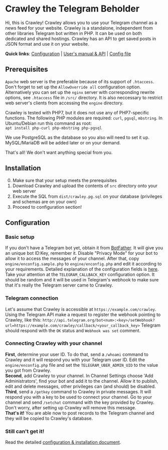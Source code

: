 # Crawley the Telegram Beholder
Hi, this is Crawley!
Crawley allows you to use your Telegram channel as a news feed for your website. Crawley is a standalone, independent from other libraries Telegram bot written in PHP. It can be used on both dedicated and shared hostings. Crawley has an API to get saved posts in JSON format and use it on your website. 

**Quick links**: [Configuration](docs/configuration.md) |  [User's manual & API](docs/usage.md) | [Config file](docs/enconfig.md)

## Prerequisites
`Apache` web server is the preferable because of its support of `.htaccess`. Don't forget to set up the `AllowOverride all` configuration option. Alternatively you can set up the `nginx` server with corresponding rewrite options, see `.htaccess` file in `/src/` directory. It is also neccessary to restrict web server's clients from accessing the `engine` directory.

Crawley is tested with PHP7, but it does not use any of PHP7-specific functions. The following PHP modules are required: `curl`, `pgsql`, `mbstring`. 
In Ubuntu/Debian run this command as root:  
```apt install php-curl php-mbstring php-pgsql```  

We use PostgreSQL as the database so you also will need to set it up. MySQL/MariaDB will be added later or on your demand.  

That's all! We don't want anything special from you.

## Installation
0. Make sure that your setup meets the prerequisites
1. Download Crawley and upload the contents of `src` directory onto your web server
2. Execute the SQL from `dist/crawley.pg.sql` on your database (privileges and schemas are on your own)
3. Proceed to configuration section!

## Configuration
### Basic setup
If you don't have a Telegram bot yet, obtain it from [BotFather](https://teleg.run/BotFather). It will give you an unique bot ID:Key, remember it. Disable "Privacy Mode" for your bot to allow it to access the messages of your channel.
After that, copy `engine/enconfig.sample.php` to `engine/enconfig.php` and edit it according to your requirements. Detailed explanation of the configuration fields is [here](docs/enconfig.md). Take your attention at the `TELEGRAM_CALLBACK_KEY` configuration option. It should be random and it will be used in Telegram's webhook to make sure that it's really the Telegram server came to Crawley.

### Telegram connection
Let's assume that Crawley is accessible at `https://example.com/crawley`. Using the Telegram API make a request to register the webhook pointing to Crawley, like this:
```http://api.telegram.org/bot<num>:<key>/setWebhook?url=https://example.com/crawley/callback/<your_callback_key>```
Telegram should respond with the `OK` status and `Webhook was set` comment. 

### Connecting Crawley with your channel
**First**, determine your user ID. To do that, send a `/whoami` command to Crawley and it will respond you with your Telegram user ID. Edit the `engine/enconfig.php` file and set the `TELEGRAM_UBER_ADMIN_UID` to the value you got from Crawley.  
**Second**, add Crawley to your channel. In Channel Settings choose 'Add Administrators', find your bot and add it to the channel. Allow it to publish, edit and delete messages, other privileges can (and should) be disabled.  
**Third**, send a `/getkey` command to Crawley in private messages. It will respond you with a key to be used to connect your channel. Go to your channel and send `/setchat` command with the key provided by Crawley. Don't worry, after setting up Crawley will remove this message.  
**That's it!** You are able now to post records to the Telegram channel and they will be copied to Crawley's database.  


### Still can't get it!
Read the detailed [configuration & installation document](docs/configuration.md).